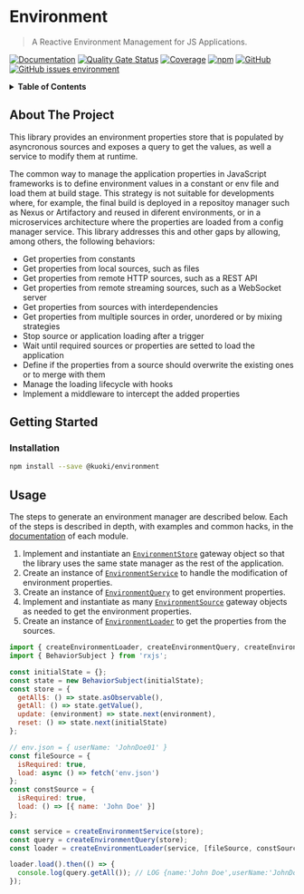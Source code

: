 # Environment

> A Reactive Environment Management for JS Applications.

[![Documentation](https://img.shields.io/badge/docs-wip-orange?style=flat-square)](https://ricardojbarrios.github.io/kuoki/environment/) [![Quality Gate Status](https://img.shields.io/sonar/quality_gate/kuoki-environment?logo=sonar&server=https%3A%2F%2Fsonarcloud.io&style=flat-square)](https://sonarcloud.io/project/overview?id=kuoki-environment) [![Coverage](https://img.shields.io/sonar/coverage/kuoki-environment/master?server=https%3A%2F%2Fsonarcloud.io&style=flat-square)](https://ricardojbarrios.github.io/kuoki/environment/coverage/) [![npm](https://img.shields.io/npm/v/@kuoki/environment?style=flat-square)](https://www.npmjs.com/package/@kuoki/environment) [![GitHub](https://img.shields.io/github/license/ricardojbarrios/kuoki?style=flat-square)](https://github.com/RicardoJBarrios/kuoki/blob/main/LICENSE.md) [![GitHub issues environment](https://img.shields.io/github/issues/ricardojbarrios/kuoki/environment?label=issues&style=flat-square)](https://github.com/RicardoJBarrios/kuoki/labels/environment)

<details>
  <summary><strong>Table of Contents</strong></summary>
  <ol>
    <li><a href="#about-the-project">About The Project</a></li>
    <li><a href="#getting-started">Getting Started</a></li>
    <li><a href="#usage">Usage</a></li>
  </ol>
</details>

## About The Project

This library provides an environment properties store that is populated by asyncronous sources and exposes a query to get the values, as well a service to modify them at runtime.

The common way to manage the application properties in JavaScript frameworks is to define environment values in a constant or env file and load them at build stage. This strategy is not suitable for developments where, for example, the final build is deployed in a repositoy manager such as Nexus or Artifactory and reused in diferent environments, or in a microservices architecture where the properties are loaded from a config manager service. This library addresses this and other gaps by allowing, among others, the following behaviors:

- Get properties from constants
- Get properties from local sources, such as files
- Get properties from remote HTTP sources, such as a REST API
- Get properties from remote streaming sources, such as a WebSocket server
- Get properties from sources with interdependencies
- Get properties from multiple sources in order, unordered or by mixing strategies
- Stop source or application loading after a trigger
- Wait until required sources or properties are setted to load the application
- Define if the properties from a source should overwrite the existing ones or to merge with them
- Manage the loading lifecycle with hooks
- Implement a middleware to intercept the added properties

## Getting Started

### Installation

```sh
npm install --save @kuoki/environment
```

## Usage

The steps to generate an environment manager are described below. Each of the steps is described in depth, with examples and common hacks, in the [documentation](https://ricardojbarrios.github.io/kuoki/environment/) of each module.

1. Implement and instantiate an [`EnvironmentStore`](https://ricardojbarrios.github.io/kuoki/environment/modules/EnvironmentStore.html) gateway object so that the library uses the same state manager as the rest of the application.
1. Create an instance of [`EnvironmentService`](https://ricardojbarrios.github.io/kuoki/environment/modules/EnvironmentService.html) to handle the modification of environment properties.
1. Create an instance of [`EnvironmentQuery`](https://ricardojbarrios.github.io/kuoki/environment/modules/EnvironmentQuery.html) to get environment properties.
1. Implement and instantiate as many [`EnvironmentSource`](https://ricardojbarrios.github.io/kuoki/environment/modules/EnvironmentSource.html) gateway objects as needed to get the environment properties.
1. Create an instance of [`EnvironmentLoader`](https://ricardojbarrios.github.io/kuoki/environment/modules/EnvironmentLoader.html) to get the properties from the sources.

```js
import { createEnvironmentLoader, createEnvironmentQuery, createEnvironmentService } from '@kuoki/environment';
import { BehaviorSubject } from 'rxjs';

const initialState = {};
const state = new BehaviorSubject(initialState);
const store = {
  getAll$: () => state.asObservable(),
  getAll: () => state.getValue(),
  update: (environment) => state.next(environment),
  reset: () => state.next(initialState)
};

// env.json = { userName: 'JohnDoe01' }
const fileSource = {
  isRequired: true,
  load: async () => fetch('env.json')
};
const constSource = {
  isRequired: true,
  load: () => [{ name: 'John Doe' }]
};

const service = createEnvironmentService(store);
const query = createEnvironmentQuery(store);
const loader = createEnvironmentLoader(service, [fileSource, constSource]);

loader.load().then(() => {
  console.log(query.getAll()); // LOG {name:'John Doe',userName:'JohnDoe01'}
});
```

